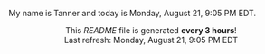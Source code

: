 My name is Tanner and today is Monday, August 21, 9:05 PM EDT.

<p align="center">This <i>README</i> file is generated <b>every 3 hours</b>!</br>Last refresh: Monday, August 21, 9:05 PM EDT<br /></p>
